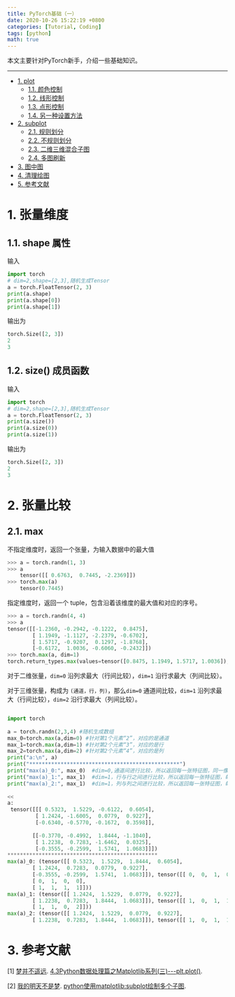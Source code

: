 ```yaml
---
title: PyTorch基础（一）
date: 2020-10-26 15:22:19 +0800
categories: [Tutorial, Coding]
tags: [python]
math: true
---
```


本文主要针对PyTorch新手，介绍一些基础知识。

<!--more-->

---
- [1. plot](#1-plot)
  - [1.1. 颜色控制](#11-颜色控制)
  - [1.2. 线形控制](#12-线形控制)
  - [1.3. 点形控制](#13-点形控制)
  - [1.4. 另一种设置方法](#14-另一种设置方法)
- [2. subplot](#2-subplot)
  - [2.1. 规则划分](#21-规则划分)
  - [2.2. 不规则划分](#22-不规则划分)
  - [2.3. 二维三维混合子图](#23-二维三维混合子图)
  - [2.4. 多图刷新](#24-多图刷新)
- [3. 图中图](#3-图中图)
- [4. 清理绘图](#4-清理绘图)
- [5. 参考文献](#5-参考文献)

# 1. 张量维度

## 1.1. shape 属性

输入

```python
import torch
# dim=2,shape=[2,3],随机生成Tensor
a = torch.FloatTensor(2, 3)
print(a.shape)
print(a.shape[0])
print(a.shape[1])
```

输出为

```python
torch.Size([2, 3])
2
3
```

## 1.2. size() 成员函数
输入

```python
import torch
# dim=2,shape=[2,3],随机生成Tensor
a = torch.FloatTensor(2, 3)
print(a.size())
print(a.size(0))
print(a.size(1))
```

输出为

```python
torch.Size([2, 3])
2
3
```

# 2. 张量比较

## 2.1. max

不指定维度时，返回一个张量，为输入数据中的最大值

```python
>>> a = torch.randn(1, 3)
>>> a
    tensor([[ 0.6763,  0.7445, -2.2369]])
>>> torch.max(a)
    tensor(0.7445)
```

指定维度时，返回一个 tuple，包含沿着该维度的最大值和对应的序号。

```python
>>> a = torch.randn(4, 4)
>>> a
tensor([[-1.2360, -0.2942, -0.1222,  0.8475],
        [ 1.1949, -1.1127, -2.2379, -0.6702],
        [ 1.5717, -0.9207,  0.1297, -1.8768],
        [-0.6172,  1.0036, -0.6060, -0.2432]])
>>> torch.max(a, dim=1)
torch.return_types.max(values=tensor([0.8475, 1.1949, 1.5717, 1.0036]), indices=tensor([3, 0, 0, 1]))
```
对于二维张量，`dim=0` 沿列求最大（行间比较），`dim=1` 沿行求最大（列间比较）。

对于三维张量，构成为 `(通道，行，列)`，那么`dim=0` 通道间比较，`dim=1` 沿列求最大（行间比较），`dim=2` 沿行求最大（列间比较）。

```python

import torch
 
a = torch.randn(2,3,4) #随机生成数组
max_0=torch.max(a,dim=0) #针对第1个元素“2”，对应的是通道
max_1=torch.max(a,dim=1) #针对第2个元素“3”，对应的是行
max_2=torch.max(a,dim=2) #针对第2个元素“4”，对应的是列
print("a:\n", a)
print("************************************************")
print("max(a)_0:", max_0)  #dim=0,通道间进行比较，所以返回每一张特征图，同一像素位置上的最大值
print("max(a)_1:", max_1)  #dim=1，行与行之间进行比较，所以返回每一张特征图，每一列的最大值
print("max(a)_2:", max_1)  #dim=1，列与列之间进行比较，所以返回每一张特征图，每一行的最大值
 
<<
a:
 tensor([[[ 0.5323,  1.5229, -0.6122,  0.6054],
         [ 1.2424, -1.6005,  0.0779,  0.9227],
         [-0.6340, -0.5770, -0.1672,  0.3598]],
 
        [[-0.3770, -0.4992,  1.8444, -1.1040],
         [ 1.2238,  0.7283, -1.6462,  0.0325],
         [-0.3555, -0.2599,  1.5741,  1.0683]]])
************************************************
max(a)_0: (tensor([[ 0.5323,  1.5229,  1.8444,  0.6054],
        [ 1.2424,  0.7283,  0.0779,  0.9227],
        [-0.3555, -0.2599,  1.5741,  1.0683]]), tensor([[ 0,  0,  1,  0],
        [ 0,  1,  0,  0],
        [ 1,  1,  1,  1]]))
max(a)_1: (tensor([[ 1.2424,  1.5229,  0.0779,  0.9227],
        [ 1.2238,  0.7283,  1.8444,  1.0683]]), tensor([[ 1,  0,  1,  1],
        [ 1,  1,  0,  2]]))
max(a)_2: (tensor([[ 1.2424,  1.5229,  0.0779,  0.9227],
        [ 1.2238,  0.7283,  1.8444,  1.0683]]), tensor([[ 1,  0,  1,  1],
```

# 3. 参考文献

[1] [梦并不遥远](https://www.cnblogs.com/zyg123/). [4.3Python数据处理篇之Matplotlib系列(三)---plt.plot()](https://www.cnblogs.com/zyg123/p/10504633.html).

[2] [我的明天不是梦](https://www.cnblogs.com/xiaoboge/). [python使用matplotlib:subplot绘制多个子图](https://www.cnblogs.com/xiaoboge/p/9683056.html).
